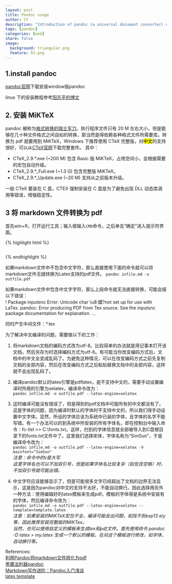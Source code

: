 ```yaml
---
layout: post
title: Pandoc usage
author: CY
description: "Introduction of pandoc (a universal document converter) usage"
tags: [pandoc]
categories: [web]
share: false
image:
  background: triangular.png
  feature: 55.png
---
```


## 1.install pandoc
[pandoc官网](http://pandoc.org/)下载安装window版pandoc   
 
linux 下的安装教程参考[阳志平的博文](http://www.yangzhiping.com/tech/pandoc.html)

## 2. 安装 MiKTeX
pandoc 被称为[格式转换的瑞士军刀](http://yanping.me/cn/blog/2012/03/13/pandoc/)。执行程序文件只有 20 M 左右大小，但是能够在几十种文件格式之间自如的转换，那当然是得依赖各种格式文件所需要库。转换为 pdf 就要用到 MiKTeX，Windows 下推荐使用 CTeX 完整版，对<mark>中文</mark>的支持很好，可以从[CTeX官网](http://www.ctex.org/HomePage)下载完整套件。 
其中：     
- CTeX_2.9.\*.exe (~200 M) 包含 Basic 版 MiKTeX，占用空间小，会根据需要的宏包自动升级。     
- CTeX_2.9.\*_Full.exe (~1.3 G) 包含完整版 MiKTeX。   
- CTeX_2.9.\*_Update.exe (~20 M) 支持从之前版本升级。     

一般 CTeX 要装在 C 盘，CTEX 强制安装在 C 盘是为了避免出现 DLL 动态库调用等错误，增强稳定性。

## 3 将 markdown 文件转换为 pdf
首先win+R，打开运行工具；输入框输入`CMD`命令，之后单击“确定”进入提示符界面。

{% highlight html %}
<figure>
	<img src="/images/pandoc.jpg" alt="">
</figure>
{% endhighlight %}


如果markdown文件中不包含中文字符，那么直接使用下面的命令就可以将markdown文件无缝转换为Latex支持的pdf文件。
`pandoc infile.md -o outfile.pdf`

如果markdown文件中包含中文字字符，那么上段命令就无法直接转换，可能会报以下错误：  
! Package inputenc Error: Unicode char \u8:鍒?not set up for use with LaTex. pandoc: Error producing PDF from Tex source. See the inputsnc package documentation for explanation. ...

同时产生中间文件：*.tex

为了解决中文编译的问题，需要做以下的工作：      
1. 将markdown文档的编码方式改为utf-8。比较简单的办法就是用记事本打开该文档，然后另存为时选择编码方式为utf-8。有可能当你改变编码方式后，文档中的中文全变成乱码了。为避免这种情况，可以在改变编码方式之前先复制文档的全部内容，然后在改变编码方式之后粘贴替换文档中的全部内容，这样就不会出现乱码了。    

2. 编译pandoc默认的latex引擎是pdflatex，是不支持中文的，需要手动设置编译时所用的引擎为xelatex，编译命令改为：        
`pandoc infile.md -o outfile.pdf --latex-engine=xelatex`     

3. 这时编译可能没有错误了，但是得到的pdf文档中可能所有的中文都没有了。这是字体的问题，因为编译时默认的字体时不支持中文的，所以我们得手动设置中文字体。显然，所设的字体应该为系统中已装的字体，且字体的名字不能写错。有一个办法可以的到系统中所安装的所有字体名，即在控制台中输入命令：fc-list >> C:\fonts.txt。这样，扫到的字体信息就全部被导入到C盘根目录下的fonts.txt文件中了。这里我们选择宋体，字体名称为“SimSun”，于是编译命令改为：      
`pandoc infile.md -o outfile.pdf --latex-engine=xelatex -V mainfont="SimSun" `    
*注意：命令中的`V`是大写*    
*这里字体名也可以不加双引号，但是如果字体名比较复杂（如包含空格）时，不加双引号就可能出错。*    

4. 中文字符应该能够显示了，但是可能很多文字已经超出了文档的边界无法显示，这是因为pandoc对中文的支持不太好，不能自动换行。因此选择用另外一种方法：使用编辑好的latex模板来生成pdf。模板的字体得是系统中安装有的字体，然后编译命令改为：      
`pandoc infile.md -o outfile.pdf --latex-engine=xelatex --template=template.latex`      
*注意：如果安装的MiKTeX宏包不全，编译可能会出问题，如找不到exp13.sty等，因此推荐安装完整版的MiKTex。*    
*当然，也可以使用自定义的模板来生成tex和pdf文件。首先使用命令 pandoc -D latex > my.latex 生成一个默认的模板，在对这个模板进行修改，如字体、自动换行等。* 


References:    
[利用Pandoc将markdown文件转化为pdf](http://blog.sina.com.cn/s/blog_5ee56d450101dah2.html)    
[黑魔法利器pandoc](http://yanping.me/cn/blog/2012/03/13/pandoc/)  
[Markdown写作进阶：Pandoc入门浅谈](http://www.yangzhiping.com/tech/pandoc.html)    
[latex template](https://github.com/tzengyuxio/pages/tree/gh-pages/pandoc)    